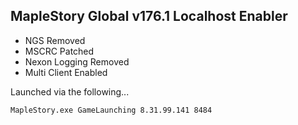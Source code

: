 ## MapleStory Global v176.1 Localhost Enabler

- NGS Removed
- MSCRC Patched
- Nexon Logging Removed
- Multi Client Enabled

Launched via the following...

    MapleStory.exe GameLaunching 8.31.99.141 8484
